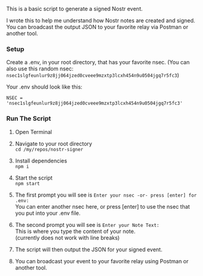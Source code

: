 This is a basic script to generate a signed Nostr event.

I wrote this to help me understand how Nostr notes are created and signed. You can broadcast the output JSON to your favorite relay via Postman or another tool.

### Setup
Create a .env, in your root directory, that has your favorite nsec. (You can also use this random nsec: `nsec1slgfeunlur9z8jj064jzed0cveee9mzxtp3lcxh454n9u0504jgq7r5fc3`)

Your .env should look like this:
```
NSEC = 'nsec1slgfeunlur9z8jj064jzed0cveee9mzxtp3lcxh454n9u0504jgq7r5fc3'
```

### Run The Script
1. Open Terminal

1. Navigate to your root directory  
`cd /my/repos/nostr-signer`

1. Install dependencies  
`npm i`

1. Start the script  
`npm start`

1. The first prompt you will see is `Enter your nsec -or- press [enter] for .env: `  
You can enter another nsec here, or press [enter] to use the nsec that you put into your .env file.

1. The second prompt you will see is `Enter your Note Text: `  
This is where you type the content of your note.  
(currently does not work with line breaks)

1. The script will then output the JSON for your signed event.

1. You can broadcast your event to your favorite relay using Postman or another tool.
